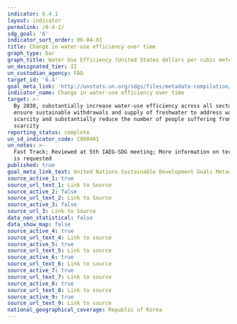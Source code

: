 ```yaml
---
indicator: 6.4.1
layout: indicator
permalink: /6-4-1/
sdg_goal: '6'
indicator_sort_order: 06-04-01
title: Change in water-use efficiency over time
graph_type: bar
graph_title: Water Use Efficiency (United States dollars per cubic meter)
un_designated_tier: II
un_custodian_agency: FAO
target_id: '6.4'
goal_meta_link: 'http://unstats.un.org/sdgs/files/metadata-compilation/Metadata-Goal-6.pdf'
indicator_name: Change in water-use efficiency over time
target: >-
  By 2030, substantially increase water-use efficiency across all sectors and
  ensure sustainable withdrawals and supply of freshwater to address water
  scarcity and substantially reduce the number of people suffering from water
  scarcity
reporting_status: complete
un_sd_indicator_code: C060401
un_notes: >-
  Fast Track; Reviewed at 5th IAEG-SDG meeting; More information on terminology
  is requested
published: true
goal_meta_link_text: United Nations Sustainable Development Goals Metadata (pdf 428kB)
source_active_1: true
source_url_text_1: Link to Source
source_active_2: false
source_url_text_2: Link to Source
source_active_3: false
source_url_3: Link to Source
data_non_statistical: false
data_show_map: false
source_active_4: true
source_url_text_4: Link to source
source_active_5: true
source_url_text_5: Link to source
source_active_6: true
source_url_text_6: Link to source
source_active_7: true
source_url_text_7: Link to source
source_active_8: true
source_url_text_8: Link to source
source_active_9: true
source_url_text_9: Link to source
national_geographical_coverage: Republic of Korea
---
```

